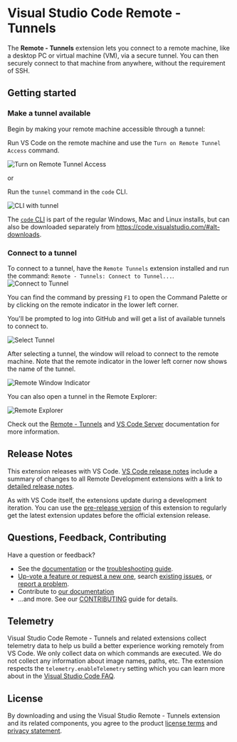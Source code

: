 # Visual Studio Code Remote - Tunnels

The **Remote - Tunnels** extension lets you connect to a remote machine, like a desktop PC or virtual machine (VM), via a secure tunnel. You can then securely connect to that machine from anywhere, without the requirement of SSH.

## Getting started

### Make a tunnel available

Begin by making your remote machine accessible through a tunnel:

Run VS Code on the remote machine and use the `Turn on Remote Tunnel Access` command.

![Turn on Remote Tunnel Access](https://microsoft.github.io/vscode-remote-release/images/remote-tunnels-turn-on.png)

or

Run the `tunnel` command in the `code` CLI. 

 ![CLI with tunnel](https://microsoft.github.io/vscode-remote-release/images/remote-tunnels-cli.png)

The [`code` CLI](https://code.visualstudio.com/docs/editor/command-line#_create-remote-tunnel) is part of the regular Windows, Mac and Linux installs, but can also be downloaded separately from https://code.visualstudio.com/#alt-downloads.

### Connect to a tunnel

To connect to a tunnel, have the `Remote Tunnels` extension installed and run the command: `Remote - Tunnels: Connect to Tunnel...`. 
 ![Connect to Tunnel](https://microsoft.github.io/vscode-remote-release/images/remote-tunnels-connect.png)

You can find the command by pressing `F1` to open the Command Palette or by clicking on the remote indicator in the lower left corner.

You'll be prompted to log into GitHub and will get a list of available tunnels to connect to.

 ![Select Tunnel](https://microsoft.github.io/vscode-remote-release/images/remote-tunnels-select-tunnel.png)

After selecting a tunnel, the window will reload to connect to the remote machine. Note that the remote indicator in the lower left corner now shows the name of the tunnel. 

 ![Remote Window Indicator](https://microsoft.github.io/vscode-remote-release/images/remote-tunnels-connected.png)

You can also open a tunnel in the Remote Explorer:

 ![Remote Explorer](https://microsoft.github.io/vscode-remote-release/images/remote-tunnels-explorer.png)

Check out the [Remote - Tunnels](https://code.visualstudio.com/docs/remote/tunnels) and [VS Code Server](https://aka.ms/vscode-server-doc) documentation for more information.

## Release Notes

This extension releases with VS Code. [VS Code release notes](https://code.visualstudio.com/updates/) include a summary of changes to all Remote Development extensions with a link to [detailed release notes](https://github.com/microsoft/vscode-docs/tree/main/remote-release-notes).

As with VS Code itself, the extensions update during a development iteration. You can use the [pre-release version](https://code.visualstudio.com/api/working-with-extensions/publishing-extension#prerelease-extensions) of this extension to regularly get the latest extension updates before the official extension release.

## Questions, Feedback, Contributing

Have a question or feedback?

- See the [documentation](https://aka.ms/vscode-remote) or the [troubleshooting guide](https://aka.ms/vscode-remote/troubleshooting).
- [Up-vote a feature or request a new one](https://aka.ms/vscode-remote/feature-requests), search [existing issues](https://aka.ms/vscode-remote/issues), or [report a problem](https://aka.ms/vscode-remote/issues/new).
- Contribute to [our documentation](https://github.com/Microsoft/vscode-docs)
- ...and more. See our [CONTRIBUTING](https://aka.ms/vscode-remote/contributing) guide for details.

## Telemetry

Visual Studio Code Remote - Tunnels and related extensions collect telemetry data to help us build a better experience working remotely from VS Code. We only collect data on which commands are executed. We do not collect any information about image names, paths, etc. The extension respects the `telemetry.enableTelemetry` setting which you can learn more about in the [Visual Studio Code FAQ](https://aka.ms/vscode-remote/telemetry).

## License

By downloading and using the Visual Studio Remote - Tunnels extension and its related components, you agree to the product [license terms](https://go.microsoft.com/fwlink/?linkid=2077057) and [privacy statement](https://www.microsoft.com/en-us/privacystatement/EnterpriseDev/default.aspx).

